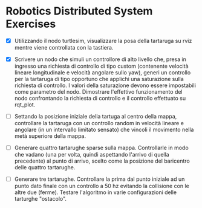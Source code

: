 # Robotics Distributed System Exercises


-[X] Utilizzando il nodo turtlesim, visualizzare la posa della tartaruga su rviz mentre viene controllata con la tastiera. 

-[X] Scrivere un nodo che simuli un controllore di alto livello che, presa in ingresso una richiesta di controllo di tipo custom (contenente velocità lineare longitudinale e velocità angolare sullo yaw), generi un controllo per la tartaruga di tipo opportuno che applichi una saturazione sulla richiesta di controllo. I valori della saturazione devono essere impostabili come parametro del nodo. Dimostrare l'effettivo funzionamento del nodo confrontando la richiesta di controllo e il controllo effettuato su rqt_plot.

-[ ] Settando la posizione iniziale della tartuga al centro della mappa, controllare la tartaruga con un controllo random in velocità lineare e angolare (in un intervallo limitato sensato) che vincoli il movimento nella metà superiore della mappa. 

-[ ] Generare quattro tartarughe sparse sulla mappa. Controllarle in modo che vadano (una per volta, quindi aspettando l'arrivo di quella precedente) al punto di arrivo, scelto come la posizione del baricentro delle quattro tartarughe.

-[ ] Generare tre tartarughe. Controllare la prima dal punto iniziale ad un punto dato finale con un controllo a 50 hz evitando la collisione con le altre due (ferme). Testare l'algoritmo in varie configurazioni delle tarturghe "ostacolo".
